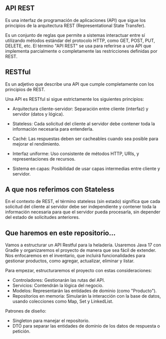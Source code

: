 ## API REST

Es una interfaz de programación de aplicaciones (API) que sigue los principios de la arquitectura REST (Representational State Transfer).

Es un conjunto de reglas que permite a sistemas interactuar entre sí utilizando métodos estándar del protocolo HTTP, como GET, POST, PUT, DELETE, etc.
El término "API REST" se usa para referirse a una API que implementa parcialmente o completamente las restricciones definidas por REST.

## RESTful

Es un adjetivo que describe una API que cumple completamente con los principios de REST.

Una API es RESTful si sigue estrictamente los siguientes principios:
- Arquitectura cliente-servidor: Separación entre cliente (interfaz) y servidor (datos y lógica).

- Stateless: Cada solicitud del cliente al servidor debe contener toda la información necesaria para entenderla.

- Caché: Las respuestas deben ser cacheables cuando sea posible para mejorar el rendimiento.

- Interfaz uniforme: Uso consistente de métodos HTTP, URIs, y representaciones de recursos.

- Sistema en capas: Posibilidad de usar capas intermedias entre cliente y servidor.

## A que nos referimos con Stateless

En el contexto de REST, el término stateless (sin estado) significa que cada solicitud del cliente al servidor debe ser independiente y contener toda la información necesaria para que el servidor pueda procesarla, sin depender del estado de solicitudes anteriores.

## Que haremos en este repositorio...

Vamos a estructurar un API Restful para la heladería. Usaremos Java 17 con Gradle y organizaremos el proyecto de manera que sea fácil de extender. Nos enfocaremos en el inventario, que incluirá funcionalidades para gestionar productos, como agregar, actualizar, eliminar y listar.

Para empezar, estructuraremos el proyecto con estas consideraciones:

- Controladores: Gestionarán las rutas del API.
- Servicios: Contendrán la lógica del negocio.
- Modelos: Representarán las entidades de dominio (como "Producto").
- Repositorios en memoria: Simularán la interacción con la base de datos, usando colecciones como Map, Set y LinkedList.

Patrones de diseño:

- Singleton para manejar el repositorio.
- DTO para separar las entidades de dominio de los datos de respuesta o petición.
